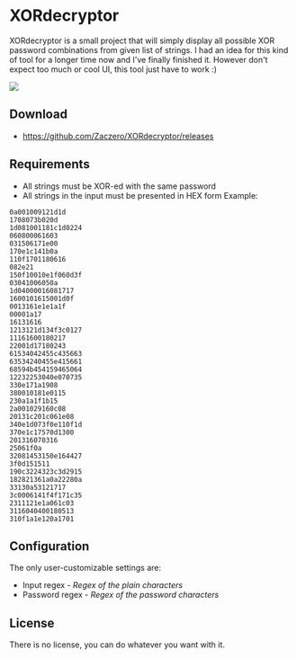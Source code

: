 # XORdecryptor

XORdecryptor is a small project that will simply display all possible XOR password combinations from given list of strings. I had an idea for this kind of tool for a longer time now and I've finally finished it. However don't expect too much or cool UI, this tool just have to work :)

![](https://prtsc.me/i/f6724141.jpeg)

## Download

* <https://github.com/Zaczero/XORdecryptor/releases>

## Requirements

* All strings must be XOR-ed with the same password
* All strings in the input must be presented in HEX form
Example:
```
0a001009121d1d
1708073b020d
1d081001181c1d0224
060800061603
031506171e00
170e1c141b0a
110f1701180616
082e21
150f10010e1f060d3f
03041006050a
1d04000016081717
1600101615001d0f
0013161e1e1a1f
00001a17
16131616
1213121d134f3c0127
11161600180217
22001d17180243
61534042455c435663
63534240455e415661
68594b454159465064
12232253040e070735
330e171a1908
380010181e0115
230a1a1f1b15
2a001029160c08
20131c201c061e08
340e1d073f0e110f1d
370e1c17570d1300
201316070316
25061f0a
32081453150e164427
3f0d151511
190c3224323c3d2915
182821361a0a22280a
33130a53121717
3c0006141f4f171c35
2311121e1a061c03
3116040400180513
310f1a1e120a1701
```

## Configuration

The only user-customizable settings are:
* Input regex - *Regex of the plain characters*
* Password regex - *Regex of the password characters*

## License

There is no license, you can do whatever you want with it.